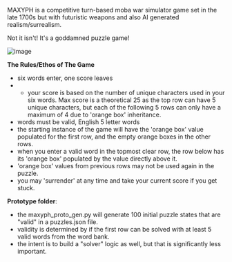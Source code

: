 MAXYPH is a competitive turn-based moba war simulator game set in the late 1700s but with futuristic weapons and also AI generated realism/surrealism.

Not it isn't!  It's a goddamned puzzle game!

![image](https://github.com/Nhawdge/maxyph/assets/32605887/be723b2a-55e7-44d7-90cb-5dea5972bff3)


**The Rules/Ethos of The Game**
- six words enter, one score leaves
- - your score is based on the number of unique characters used in your six words.  Max score is a theoretical 25 as the top row can have 5 unique characters, but each of the following 5 rows can only have a maximum of 4 due to 'orange box' inheritance.
- words must be valid, English 5 letter words
- the starting instance of the game will have the 'orange box' value populated for the first row, and the empty orange boxes in the other rows.
- when you enter a valid word in the topmost clear row, the row below has its 'orange box' populated by the value directly above it.
- 'orange box' values from previous rows may not be used again in the puzzle.
- you may 'surrender' at any time and take your current score if you get stuck.



**Prototype folder**:
- the maxyph_proto_gen.py will generate 100 initial puzzle states that are "valid" in a puzzles.json file.
- validity is determined by if the first row can be solved with at least 5 valid words from the word bank.
- the intent is to build a "solver" logic as well, but that is significantly less important.



